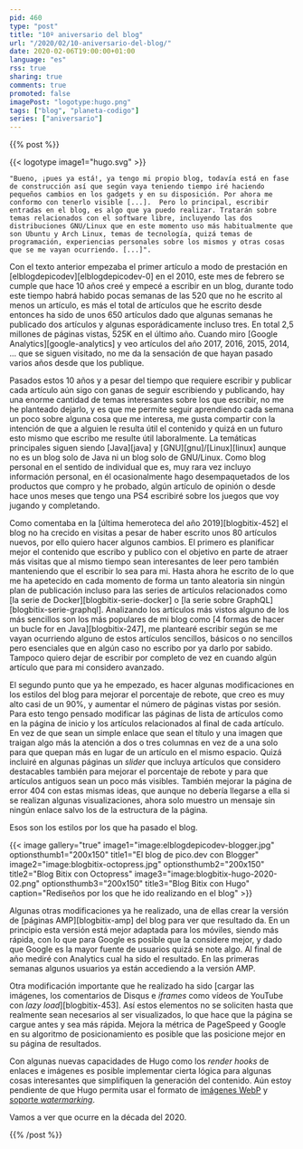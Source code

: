```yaml
---
pid: 460
type: "post"
title: "10º aniversario del blog"
url: "/2020/02/10-aniversario-del-blog/"
date: 2020-02-06T19:00:00+01:00
language: "es"
rss: true
sharing: true
comments: true
promoted: false
imagePost: "logotype:hugo.png"
tags: ["blog", "planeta-codigo"]
series: ["aniversario"]
---
```


{{% post %}}

{{< logotype image1="hugo.svg" >}}

    "Bueno, ¡pues ya está!, ya tengo mi propio blog, todavía está en fase de construcción así que según vaya teniendo tiempo iré haciendo pequeños cambios en los gadgets y en su disposición. Por ahora me conformo con tenerlo visible [...].  Pero lo principal, escribir entradas en el blog, es algo que ya puedo realizar. Tratarán sobre temas relacionados con el software libre, incluyendo las dos distribuciones GNU/Linux que en este momento uso más habitualmente que son Ubuntu y Arch Linux, temas de tecnología, quizá temas de programación, experiencias personales sobre los mismos y otras cosas que se me vayan ocurriendo. [...]".

Con el texto anterior empezaba el primer artículo a modo de prestación en [elblogdepicodev][elblogdepicodev-0] en el 2010, este mes de febrero se cumple que hace 10 años creé y empecé a escribir en un blog, durante todo este tiempo habrá habido pocas semanas de las 520 que no he escrito al menos un artículo, es más el total de artículos que he escrito desde entonces ha sido de unos 650 artículos dado que algunas semanas he publicado dos artículos y algunas esporádicamente incluso tres. En total 2,5 millones de páginas vistas, 525K en el último año. Cuando miro [Google Analytics][google-analytics] y veo artículos del año 2017, 2016, 2015, 2014, ... que se siguen visitado, no me da la sensación de que hayan pasado varios años desde que los publique.

Pasados estos 10 años y a pesar del tiempo que requiere escribir y publicar cada artículo aún sigo con ganas de seguir escribiendo y publicando, hay una enorme cantidad de temas interesantes sobre los que escribir, no me he planteado dejarlo, y es que me permite seguir aprendiendo cada semana un poco sobre alguna cosa que me interesa, me gusta compartir con la intención de que a alguien le resulta útil el contenido y quizá en un futuro esto mismo que escribo me resulte útil laboralmente. La temáticas principales siguen siendo [Java][java] y [GNU][gnu]/[Linux][linux] aunque no es un blog solo de Java ni un blog solo de GNU/Linux. Como blog personal en el sentido de individual que es, muy rara vez incluyo información personal, en él ocasionalmente hago desempaquetados de los productos que compro y he probado, algún artículo de opinión o desde hace unos meses que tengo una PS4 escribiré sobre los juegos que voy jugando y completando.

Como comentaba en la [última hemeroteca del año 2019][blogbitix-452] el blog no ha crecido en visitas a pesar de haber escrito unos 80 artículos nuevos, por ello quiero hacer algunos cambios. El primero es planificar mejor el contenido que escribo y publico con el objetivo en parte de atraer más visitas que al mismo tiempo sean interesantes de leer pero también manteniendo que el escribir lo sea para mi. Hasta ahora he escrito de lo que me ha apetecido en cada momento de forma un tanto aleatoria sin ningún plan de publicación incluso para las series de artículos relacionados como [la serie de Docker][blogbitix-serie-docker] o [la serie sobre GraphQL][blogbitix-serie-graphql]. Analizando los artículos más vistos alguno de los más sencillos son los más populares de mi blog como [4 formas de hacer un bucle for en Java][blogbitix-247], me plantearé escribir según se me vayan ocurriendo alguno de estos artículos sencillos, básicos o no sencillos pero esenciales que en algún caso no escribo por ya darlo por sabido. Tampoco quiero dejar de escribir por completo de vez en cuando algún artículo que para mi considero avanzado.

El segundo punto que ya he empezado, es hacer algunas modificaciones en los estilos del blog para mejorar el porcentaje de rebote, que creo es muy alto casi de un 90%, y aumentar el número de páginas vistas por sesión. Para esto tengo pensado modificar las páginas de lista de artículos como en la página de inicio y los artículos relacionados al final de cada artículo. En vez de que sean un simple enlace que sean el título y una imagen que traigan algo más la atención a dos o tres columnas en vez de a una solo para que quepan más en lugar de un artículo en el mismo espacio. Quizá incluiré en algunas páginas un _slider_ que incluya artículos que considero destacables también para mejorar el porcentaje de rebote y para que artículos antiguos sean un poco más visibles. También mejorar la página de error 404 con estas mismas ideas, que aunque no debería llegarse a ella si se realizan algunas visualizaciones, ahora solo muestro un mensaje sin ningún enlace salvo los de la estructura de la página.

Esos son los estilos por los que ha pasado el blog.

{{< image
    gallery="true"
    image1="image:elblogdepicodev-blogger.jpg" optionsthumb1="200x150" title1="El blog de pico.dev con Blogger"
    image2="image:blogbitix-octopress.jpg" optionsthumb2="200x150" title2="Blog Bitix con Octopress"
    image3="image:blogbitix-hugo-2020-02.png" optionsthumb3="200x150" title3="Blog Bitix con Hugo"
    caption="Rediseños por los que he ido realizando en el blog" >}}

Algunas otras modificaciones ya he realizado, una de ellas crear la versión de [páginas AMP][blogbitix-amp] del blog para ver que resultado da. En un principio esta versión está mejor adaptada para los móviles, siendo más rápida, con lo que para Google es posible que la considere mejor, y dado que Google es la mayor fuente de usuarios quizá se note algo. Al final de año mediré con Analytics cual ha sido el resultado. En las primeras semanas algunos usuarios ya están accediendo a la versión AMP.

Otra modificación importante que he realizado ha sido [cargar las imágenes, los comentarios de Disqus e _iframes_ como vídeos de YouTube con _lazy load_][blogbitix-453]. Así estos elementos no se soliciten hasta que realmente sean necesarios al ser visualizados, lo que hace que la página se cargue antes y sea más rápida. Mejora la métrica de PageSpeed y Google en su algoritmo de posicionamiento es posible que las posicione mejor en su página de resultados.

Con algunas nuevas capacidades de Hugo como los _render hooks_ de enlaces e imágenes es posible implementar cierta lógica para algunas cosas interesantes que simplifiquen la generación del contenido. Aún estoy pendiente de que Hugo permita usar el formato de [imágenes WebP](https://github.com/gohugoio/hugo/issues/5924) y [soporte _watermarking_](https://github.com/gohugoio/hugo/issues/4595).

Vamos a ver que ocurre en la década del 2020.

{{% /post %}}
